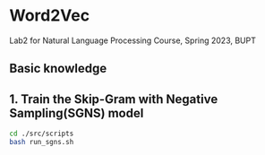 # Word2Vec
Lab2 for Natural Language Processing Course, Spring 2023, BUPT

## Basic knowledge

## 1. Train the Skip-Gram with Negative Sampling(SGNS) model
```bash
cd ./src/scripts
bash run_sgns.sh
```